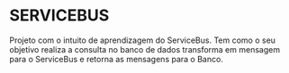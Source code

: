 # SERVICEBUS
Projeto com o intuito de aprendizagem do ServiceBus. Tem como o seu objetivo realiza a consulta no banco de dados transforma em mensagem para o ServiceBus e retorna as mensagens para o Banco.
